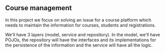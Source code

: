 ##
## Course management 
In this project we focus on solving an issue for a course platform which needs to maintain the information for courses, students and registrations. 

We'll have 3 layers (model, service and repository). In the model, we'll have POJOs, the repository will have the interfaces and its implementations for the persistence of the information and the service will have all the logic. 